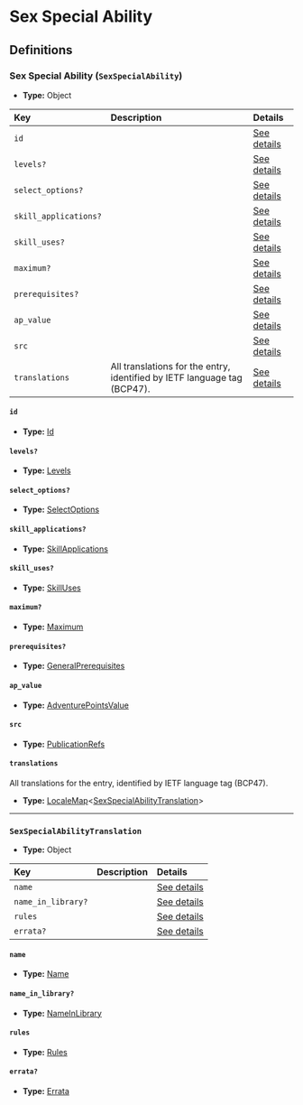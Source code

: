 # Sex Special Ability

## Definitions

### <a name="SexSpecialAbility"></a> Sex Special Ability (`SexSpecialAbility`)

- **Type:** Object

Key | Description | Details
:-- | :-- | :--
`id` |  | <a href="#SexSpecialAbility/id">See details</a>
`levels?` |  | <a href="#SexSpecialAbility/levels">See details</a>
`select_options?` |  | <a href="#SexSpecialAbility/select_options">See details</a>
`skill_applications?` |  | <a href="#SexSpecialAbility/skill_applications">See details</a>
`skill_uses?` |  | <a href="#SexSpecialAbility/skill_uses">See details</a>
`maximum?` |  | <a href="#SexSpecialAbility/maximum">See details</a>
`prerequisites?` |  | <a href="#SexSpecialAbility/prerequisites">See details</a>
`ap_value` |  | <a href="#SexSpecialAbility/ap_value">See details</a>
`src` |  | <a href="#SexSpecialAbility/src">See details</a>
`translations` | All translations for the entry, identified by IETF language tag (BCP47). | <a href="#SexSpecialAbility/translations">See details</a>

#### <a name="SexSpecialAbility/id"></a> `id`

- **Type:** <a href="#Id">Id</a>

#### <a name="SexSpecialAbility/levels"></a> `levels?`

- **Type:** <a href="#Levels">Levels</a>

#### <a name="SexSpecialAbility/select_options"></a> `select_options?`

- **Type:** <a href="#SelectOptions">SelectOptions</a>

#### <a name="SexSpecialAbility/skill_applications"></a> `skill_applications?`

- **Type:** <a href="#SkillApplications">SkillApplications</a>

#### <a name="SexSpecialAbility/skill_uses"></a> `skill_uses?`

- **Type:** <a href="#SkillUses">SkillUses</a>

#### <a name="SexSpecialAbility/maximum"></a> `maximum?`

- **Type:** <a href="#Maximum">Maximum</a>

#### <a name="SexSpecialAbility/prerequisites"></a> `prerequisites?`

- **Type:** <a href="../_Prerequisite.md#GeneralPrerequisites">GeneralPrerequisites</a>

#### <a name="SexSpecialAbility/ap_value"></a> `ap_value`

- **Type:** <a href="#AdventurePointsValue">AdventurePointsValue</a>

#### <a name="SexSpecialAbility/src"></a> `src`

- **Type:** <a href="../source/_PublicationRef.md#PublicationRefs">PublicationRefs</a>

#### <a name="SexSpecialAbility/translations"></a> `translations`

All translations for the entry, identified by IETF language tag (BCP47).

- **Type:** <a href="../_LocaleMap.md#LocaleMap">LocaleMap</a>&lt;<a href="#SexSpecialAbilityTranslation">SexSpecialAbilityTranslation</a>&gt;

---

### <a name="SexSpecialAbilityTranslation"></a> `SexSpecialAbilityTranslation`

- **Type:** Object

Key | Description | Details
:-- | :-- | :--
`name` |  | <a href="#SexSpecialAbilityTranslation/name">See details</a>
`name_in_library?` |  | <a href="#SexSpecialAbilityTranslation/name_in_library">See details</a>
`rules` |  | <a href="#SexSpecialAbilityTranslation/rules">See details</a>
`errata?` |  | <a href="#SexSpecialAbilityTranslation/errata">See details</a>

#### <a name="SexSpecialAbilityTranslation/name"></a> `name`

- **Type:** <a href="#Name">Name</a>

#### <a name="SexSpecialAbilityTranslation/name_in_library"></a> `name_in_library?`

- **Type:** <a href="#NameInLibrary">NameInLibrary</a>

#### <a name="SexSpecialAbilityTranslation/rules"></a> `rules`

- **Type:** <a href="#Rules">Rules</a>

#### <a name="SexSpecialAbilityTranslation/errata"></a> `errata?`

- **Type:** <a href="../source/_Erratum.md#Errata">Errata</a>
